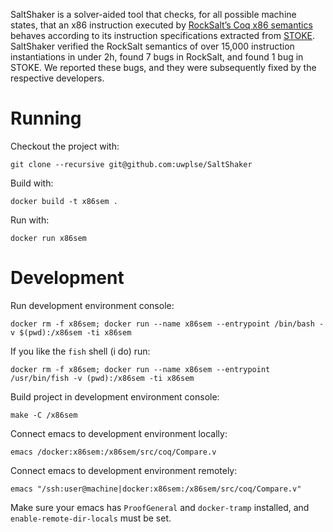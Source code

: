 SaltShaker is a solver-aided tool that checks, for all possible machine states, that an x86 instruction executed by [RockSalt’s Coq x86 semantics][rocksalt] behaves according to its instruction specifications extracted from [STOKE][stoke]. SaltShaker verified the RockSalt semantics of over 15,000 instruction instantiations in under 2h, found 7 bugs in RockSalt, and found 1 bug in STOKE. We reported these bugs, and they were subsequently fixed by the respective developers.

[stoke]: http://stoke.stanford.edu/
[rocksalt]: https://github.com/gangtan/CPUmodels

Running
=======

Checkout the project with:

    git clone --recursive git@github.com:uwplse/SaltShaker

Build with: 

    docker build -t x86sem .

Run with:

    docker run x86sem

Development
===========

Run development environment console:
    
    docker rm -f x86sem; docker run --name x86sem --entrypoint /bin/bash -v $(pwd):/x86sem -ti x86sem

If you like the `fish` shell (i do) run:

    docker rm -f x86sem; docker run --name x86sem --entrypoint /usr/bin/fish -v (pwd):/x86sem -ti x86sem

Build project in development environment console:
    
    make -C /x86sem

Connect emacs to development environment locally:

    emacs /docker:x86sem:/x86sem/src/coq/Compare.v

Connect emacs to development environment remotely:

    emacs "/ssh:user@machine|docker:x86sem:/x86sem/src/coq/Compare.v"

Make sure your emacs has `ProofGeneral` and `docker-tramp` installed, and
`enable-remote-dir-locals` must be set.

